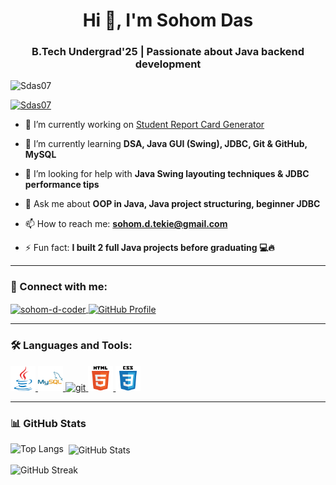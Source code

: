 <h1 align="center">Hi 👋, I'm Sohom Das</h1>
<h3 align="center">B.Tech Undergrad'25 | Passionate about Java backend development</h3>

<p align="left">
  <img src="https://komarev.com/ghpvc/?username=Sdas07&label=Profile%20views&color=0e75b6&style=flat" alt="Sdas07" />
</p>

<p align="left">
  <a href="https://github.com/ryo-ma/github-profile-trophy">
    <img src="https://github-profile-trophy.vercel.app/?username=Sdas07" alt="Sdas07" />
  </a>
</p>

- 🔭 I’m currently working on [Student Report Card Generator](https://github.com/Sdas07/Student-ReportCard-Generator)

- 🌱 I’m currently learning **DSA, Java GUI (Swing), JDBC, Git & GitHub, MySQL**

- 🤝 I’m looking for help with **Java Swing layouting techniques & JDBC performance tips**

- 💬 Ask me about **OOP in Java, Java project structuring, beginner JDBC**

- 📫 How to reach me: **sohom.d.tekie@gmail.com**

- ⚡ Fun fact: **I built 2 full Java projects before graduating 💻🔥**

---

### 👥 Connect with me:

<p align="left">
  <a href="https://linkedin.com/in/sohom-d-coder" target="blank">
    <img align="center" src="https://raw.githubusercontent.com/rahuldkjain/github-profile-readme-generator/master/src/images/icons/Social/linked-in-alt.svg" alt="sohom-d-coder" height="30" width="40" />
  </a>
  <a href="https://github.com/Sdas07" target="blank">
    <img align="center" src="https://img.shields.io/badge/GitHub-Profile-blue?logo=github" alt="GitHub Profile" height="30" />
  </a>
</p>

---

### 🛠️ Languages and Tools:

<p align="left">
  <a href="https://www.java.com" target="_blank" rel="noreferrer">
    <img src="https://raw.githubusercontent.com/devicons/devicon/master/icons/java/java-original.svg" alt="java" width="40" height="40" />
  </a>
  <a href="https://www.mysql.com/" target="_blank" rel="noreferrer">
    <img src="https://raw.githubusercontent.com/devicons/devicon/master/icons/mysql/mysql-original-wordmark.svg" alt="mysql" width="40" height="40" />
  </a>
  <a href="https://git-scm.com/" target="_blank" rel="noreferrer">
    <img src="https://www.vectorlogo.zone/logos/git-scm/git-scm-icon.svg" alt="git" width="40" height="40" />
  </a>
  <a href="https://www.w3.org/html/" target="_blank" rel="noreferrer">
    <img src="https://raw.githubusercontent.com/devicons/devicon/master/icons/html5/html5-original-wordmark.svg" alt="html5" width="40" height="40" />
  </a>
  <a href="https://www.w3schools.com/css/" target="_blank" rel="noreferrer">
    <img src="https://raw.githubusercontent.com/devicons/devicon/master/icons/css3/css3-original-wordmark.svg" alt="css3" width="40" height="40" />
  </a>
</p>

---

### 📊 GitHub Stats

<p>
  <img align="left" src="https://github-readme-stats.vercel.app/api/top-langs?username=Sdas07&show_icons=true&locale=en&layout=compact" alt="Top Langs" />
</p>

<p>&nbsp;
  <img align="center" src="https://github-readme-stats.vercel.app/api?username=Sdas07&show_icons=true&locale=en" alt="GitHub Stats" />
</p>

<p>
  <img align="center" src="https://github-readme-streak-stats.herokuapp.com/?user=Sdas07" alt="GitHub Streak" />
</p>
